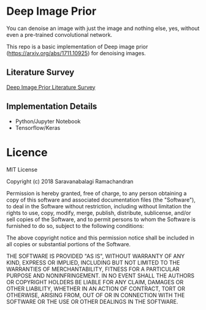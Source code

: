 # Deep Image Prior

You can denoise an image with just the image and nothing else, yes, without even a pre-trained convolutional network.

This repo is a basic implementation of Deep image prior (https://arxiv.org/abs/1711.10925) for denoising images. 

## Literature Survey
[Deep Image Prior Literature Survey](Literature_Survey_Deep_Image_Prior.pdf)

## Implementation Details

- Python/Jupyter Notebook
- Tensorflow/Keras

# Licence

MIT License

Copyright (c) 2018 Saravanabalagi Ramachandran

Permission is hereby granted, free of charge, to any person obtaining a copy
of this software and associated documentation files (the "Software"), to deal
in the Software without restriction, including without limitation the rights
to use, copy, modify, merge, publish, distribute, sublicense, and/or sell
copies of the Software, and to permit persons to whom the Software is
furnished to do so, subject to the following conditions:

The above copyright notice and this permission notice shall be included in all
copies or substantial portions of the Software.

THE SOFTWARE IS PROVIDED "AS IS", WITHOUT WARRANTY OF ANY KIND, EXPRESS OR
IMPLIED, INCLUDING BUT NOT LIMITED TO THE WARRANTIES OF MERCHANTABILITY,
FITNESS FOR A PARTICULAR PURPOSE AND NONINFRINGEMENT. IN NO EVENT SHALL THE
AUTHORS OR COPYRIGHT HOLDERS BE LIABLE FOR ANY CLAIM, DAMAGES OR OTHER
LIABILITY, WHETHER IN AN ACTION OF CONTRACT, TORT OR OTHERWISE, ARISING FROM,
OUT OF OR IN CONNECTION WITH THE SOFTWARE OR THE USE OR OTHER DEALINGS IN THE
SOFTWARE.